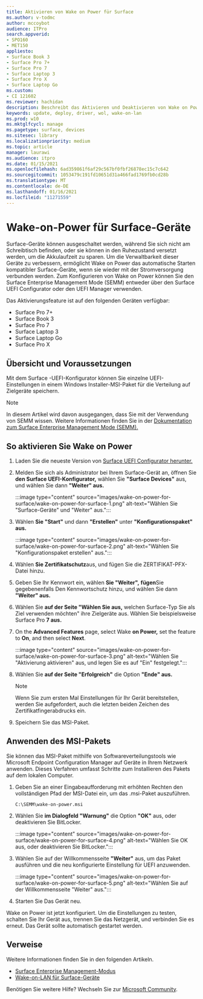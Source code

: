 ```yaml
---
title: Aktivieren von Wake on Power für Surface
ms.author: v-todmc
author: mccoybot
audience: ITPro
search.appverid:
- SPO160
- MET150
appliesto:
- Surface Book 3
- Surface Pro 7+
- Surface Pro 7
- Surface Laptop 3
- Surface Pro X
- Surface Laptop Go
ms.custom:
- CI 121602
ms.reviewer: hachidan
description: Beschreibt das Aktivieren und Deaktivieren von Wake on Power für Surface-Geräte.
keywords: update, deploy, driver, wol, wake-on-lan
ms.prod: w10
ms.mktglfcycl: manage
ms.pagetype: surface, devices
ms.sitesec: library
ms.localizationpriority: medium
ms.topic: article
manager: laurawi
ms.audience: itpro
ms.date: 01/15/2021
ms.openlocfilehash: 6ad359861f6af29c567bf0fbf26878ec15c7c642
ms.sourcegitcommit: 1053479c191fd10651d31a466fad1769fb0cd28b
ms.translationtype: MT
ms.contentlocale: de-DE
ms.lasthandoff: 01/16/2021
ms.locfileid: "11271559"
---
```

# Wake-on-Power für Surface-Geräte

Surface-Geräte können ausgeschaltet werden, während Sie sich nicht am Schreibtisch befinden, oder sie können in den Ruhezustand versetzt werden, um die Akkulaufzeit zu sparen. Um die Verwaltbarkeit dieser Geräte zu verbessern, ermöglicht Wake on Power das automatische Starten kompatibler Surface-Geräte, wenn sie wieder mit der Stromversorgung verbunden werden. Zum Konfigurieren von Wake on Power können Sie den Surface Enterprise Management Mode (SEMM) entweder über den Surface UEFI Configurator oder den UEFI Manager verwenden.

Das Aktivierungsfeature ist auf den folgenden Geräten verfügbar:

- Surface Pro 7+
- Surface Book 3
- Surface Pro 7
- Surface Laptop 3
- Surface Laptop Go
- Surface Pro X 


## Übersicht und Voraussetzungen

Mit dem Surface -UEFI-Konfigurator können Sie einzelne UEFI-Einstellungen in einem Windows Installer-MSI-Paket für die Verteilung auf Zielgeräte speichern. 

> [!NOTE]
> In diesem Artikel wird davon ausgegangen, dass Sie mit der Verwendung von SEMM wissen. Weitere Informationen finden Sie in der [Dokumentation zum Surface Enterprise Management Mode (SEMM).](surface-enterprise-management-mode.md)

## So aktivieren Sie Wake on Power

1.  Laden Sie die neueste Version von [Surface UEFI Configurator herunter.](https://www.microsoft.com/download/confirmation.aspx?id=46703)
2.  Melden Sie sich als Administrator bei Ihrem Surface-Gerät an, öffnen Sie **den Surface UEFI-Konfigurator,** wählen Sie **"Surface Devices"** aus, und wählen Sie dann **"Weiter" aus.**

    :::image type="content" source="images/wake-on-power-for-surface/wake-on-power-for-surface-1.png" alt-text="Wählen Sie "Surface-Geräte" und "Weiter" aus.":::
3.  Wählen **Sie "Start"** und dann **"Erstellen"** unter **"Konfigurationspaket" aus.**

    :::image type="content" source="images/wake-on-power-for-surface/wake-on-power-for-surface-2.png" alt-text="Wählen Sie "Konfigurationspaket erstellen" aus.":::
4.  Wählen **Sie Zertifikatschutz**aus, und fügen Sie die ZERTIFIKAT-PFX-Datei hinzu. 
5. Geben Sie Ihr Kennwort ein, wählen **Sie "Weiter",** **fügen**Sie gegebenenfalls Den Kennwortschutz hinzu, und wählen Sie dann **"Weiter" aus.**
6.  Wählen Sie **auf der Seite "Wählen Sie aus,** welchen Surface-Typ Sie als Ziel verwenden möchten" ihre Zielgeräte aus. Wählen Sie beispielsweise Surface Pro **7 aus.**
7.  On the **Advanced Features** page, select Wake **on Power,** set the feature to **On**, and then select **Next**.

    :::image type="content" source="images/wake-on-power-for-surface/wake-on-power-for-surface-3.png" alt-text="Wählen Sie "Aktivierung aktivieren" aus, und legen Sie es auf "Ein" festgelegt."::: 
8.  Wählen Sie **auf der Seite "Erfolgreich"** die Option **"Ende" aus.**

    > [!NOTE]
    > Wenn Sie zum ersten Mal Einstellungen für Ihr Gerät bereitstellen, werden Sie aufgefordert, auch die letzten beiden Zeichen des Zertifikatfingerabdrucks ein. 
9.  Speichern Sie das MSI-Paket. 

## Anwenden des MSI-Pakets 

Sie können das MSI-Paket mithilfe von Softwareverteilungstools wie Microsoft Endpoint Configuration Manager auf Geräte in Ihrem Netzwerk anwenden. Dieses Verfahren umfasst Schritte zum Installieren des Pakets auf dem lokalen Computer. 

1.  Geben Sie an einer Eingabeaufforderung mit erhöhten Rechten den vollständigen Pfad der MSI-Datei ein, um das .msi-Paket auszuführen. 

    ```
    C:\SEMM\wake-on-power.msi 
    ```

2.  Wählen Sie **im Dialogfeld "Warnung"** die Option **"OK"** aus, oder deaktivieren Sie BitLocker.

    :::image type="content" source="images/wake-on-power-for-surface/wake-on-power-for-surface-4.png" alt-text="Wählen Sie OK aus, oder deaktivieren Sie BitLocker.":::
3.  Wählen Sie auf der Willkommensseite **"Weiter"** aus, um das Paket ausführen und die neu konfigurierte Einstellung für UEFI anzuwenden.

    :::image type="content" source="images/wake-on-power-for-surface/wake-on-power-for-surface-5.png" alt-text="Wählen Sie auf der Willkommensseite "Weiter" aus.":::
4.  Starten Sie Das Gerät neu. 

Wake on Power ist jetzt konfiguriert. Um die Einstellungen zu testen, schalten Sie Ihr Gerät aus, trennen Sie das Netzgerät, und verbinden Sie es erneut. Das Gerät sollte automatisch gestartet werden. 

## Verweise

Weitere Informationen finden Sie in den folgenden Artikeln. 

- [Surface Enterprise Management-Modus](surface-enterprise-management-mode.md)
- [Wake-on-LAN für Surface-Geräte](wake-on-lan-for-surface-devices.md)

Benötigen Sie weitere Hilfe? Wechseln Sie zur [Microsoft Community](https://answers.microsoft.com/).